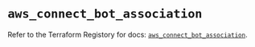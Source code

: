 # `aws_connect_bot_association`

Refer to the Terraform Registory for docs: [`aws_connect_bot_association`](https://registry.terraform.io/providers/hashicorp/aws/3.76.1/docs/resources/connect_bot_association).
